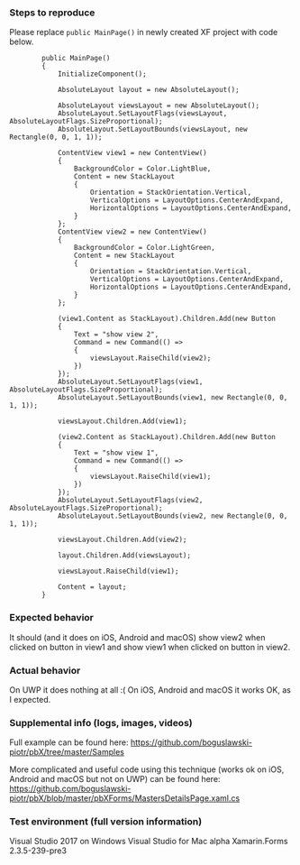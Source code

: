 ### Steps to reproduce

Please replace ```public MainPage()``` in newly created XF project with code below.

```
		public MainPage()
		{
			InitializeComponent();

			AbsoluteLayout layout = new AbsoluteLayout();

			AbsoluteLayout viewsLayout = new AbsoluteLayout();
			AbsoluteLayout.SetLayoutFlags(viewsLayout, AbsoluteLayoutFlags.SizeProportional);
			AbsoluteLayout.SetLayoutBounds(viewsLayout, new Rectangle(0, 0, 1, 1));

			ContentView view1 = new ContentView()
			{
				BackgroundColor = Color.LightBlue,
				Content = new StackLayout
				{
					Orientation = StackOrientation.Vertical,
					VerticalOptions = LayoutOptions.CenterAndExpand,
					HorizontalOptions = LayoutOptions.CenterAndExpand,
				}
			};
			ContentView view2 = new ContentView()
			{
				BackgroundColor = Color.LightGreen,
				Content = new StackLayout
				{
					Orientation = StackOrientation.Vertical,
					VerticalOptions = LayoutOptions.CenterAndExpand,
					HorizontalOptions = LayoutOptions.CenterAndExpand,
				}
			};

			(view1.Content as StackLayout).Children.Add(new Button
			{
				Text = "show view 2",
				Command = new Command(() =>
				{
					viewsLayout.RaiseChild(view2);
				})
			});
			AbsoluteLayout.SetLayoutFlags(view1, AbsoluteLayoutFlags.SizeProportional);
			AbsoluteLayout.SetLayoutBounds(view1, new Rectangle(0, 0, 1, 1));

			viewsLayout.Children.Add(view1);

			(view2.Content as StackLayout).Children.Add(new Button
			{
				Text = "show view 1",
				Command = new Command(() =>
				{
					viewsLayout.RaiseChild(view1);
				})
			});
			AbsoluteLayout.SetLayoutFlags(view2, AbsoluteLayoutFlags.SizeProportional);
			AbsoluteLayout.SetLayoutBounds(view2, new Rectangle(0, 0, 1, 1));

			viewsLayout.Children.Add(view2);

			layout.Children.Add(viewsLayout);

			viewsLayout.RaiseChild(view1);

			Content = layout;
		}
```

### Expected behavior

It should (and it does on iOS, Android and macOS) show view2 when clicked on button in view1 and show view1 when clicked on button in view2.

### Actual behavior

On UWP it does nothing at all :(
On iOS, Android and macOS it works OK, as I expected.

### Supplemental info (logs, images, videos)

Full example can be found here:
https://github.com/boguslawski-piotr/pbX/tree/master/Samples

More complicated and useful code using this technique (works ok on iOS, Android and macOS but not on UWP) can be found here:
https://github.com/boguslawski-piotr/pbX/blob/master/pbXForms/MastersDetailsPage.xaml.cs

### Test environment (full version information)

Visual Studio 2017 on Windows
Visual Studio for Mac alpha
Xamarin.Forms 2.3.5-239-pre3

			  